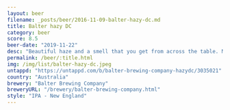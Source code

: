 ```yaml
---
layout: beer
filename: _posts/beer/2016-11-09-balter-hazy-dc.md
title: Balter hazy DC
category: beer
score: 8.5
beer-date: "2019-11-22"
desc: "Beautiful haze and a smell that you get from across the table. Mild and juicy"
permalink: /beer/:title.html
img: /img/list/balter-hazy-dc.jpeg
untappd: "https://untappd.com/b/balter-brewing-company-hazydc/3035021"
country: "Australia"
brewery: "Balter Brewing Company"
breweryURL: "/brewery/balter-brewing-company.html"
style: "IPA - New England"
---
```

